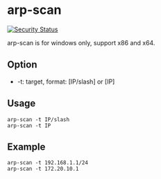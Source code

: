 arp-scan
====

[![Security Status](https://s.murphysec.com/badge/QbsuranAlang/arp-scan-windows-.svg)](https://www.murphysec.com/p/QbsuranAlang/arp-scan-windows-)

arp-scan is for windows only, support x86 and x64.

Option
-----
* -t: target, format: [IP/slash] or [IP]

Usage
-----
```
arp-scan -t IP/slash
arp-scan -t IP
```

Example
-----
```
arp-scan -t 192.168.1.1/24
arp-scan -t 172.20.10.1
```
